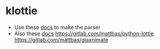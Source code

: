 # klottie

- Use these [docs](https://mattbas.gitlab.io/python-lottie/group__Lottie.html#lottie_json) to make the parser
- Also these [docs](https://github.com/airbnb/lottie-web/tree/master/docs/json)
https://gitlab.com/mattbas/python-lottie
https://gitlab.com/mattbas/glaxnimate
